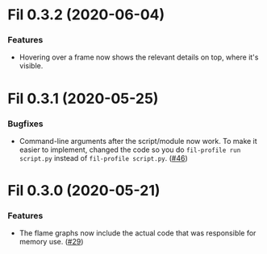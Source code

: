 # Fil 0.3.2 (2020-06-04)

### Features

- Hovering over a frame now shows the relevant details on top, where it's visible.


# Fil 0.3.1 (2020-05-25)


### Bugfixes

- Command-line arguments after the script/module now work. To make it easier to implement, changed the code so you do `fil-profile run script.py` instead of `fil-profile script.py`. ([#46](https://gitlab.com/pythonspeed/filprofiler/-/issues/46))


# Fil 0.3.0 (2020-05-21)


### Features

- The flame graphs now include the actual code that was responsible for memory use. ([#29](https://gitlab.com/pythonspeed/filprofiler/-/issues/29))

